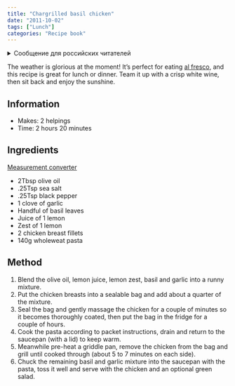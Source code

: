 ```yaml
---
title: "Chargrilled basil chicken"
date: "2011-10-02"
tags: ["Lunch"]
categories: "Recipe book"
---
```


<details>
		<summary lang="ru">Сообщение для российских читателей</summary>

<p lang="ru">
Здравствуйте российские читатели. Ваша страна платит высокую цену за вторжение Путина в Украину. Путин лжет вам; не верьте кремлевской пропаганде. В России
нет свободных СМИ, а интернет подвергается цензуре, потому что Путин не хочет, чтобы вы знали правду. За постыдное поведение Путина заплатят не только
украинцы, но и добрые люди России. Пожалуйста, не допустите этого!
</p>

<p>
Hello Russian readers. Your country is paying a high price for Putin's invasion of Ukraine. Putin is lying to you; do not believe the Kremlin propaganda. There is no free media in Russia and the internet is censored because Putin doesn't want you to know the truth. It is not only the Ukrainians that will pay the price of Putin's shameful behaviour, so will the good people of Russia. Please do not let this happen!
</p>
</details>

The weather is glorious at the moment! It’s perfect for eating [al fresco](https://en.wikipedia.org/wiki/Al_fresco_dining), and this recipe is great for lunch or dinner. Team it up with a crisp white wine, then sit back and enjoy the sunshine.

## Information

* Makes: 2 helpings
* Time: 2 hours 20 minutes

## Ingredients

[Measurement converter](https://www.unitconverters.net/)

* 2Tbsp olive oil
* .25Tsp sea salt
* .25Tsp black pepper
* 1 clove of garlic
* Handful of basil leaves
* Juice of 1 lemon
* Zest of 1 lemon
* 2 chicken breast fillets
* 140g wholeweat pasta

## Method

1. Blend the olive oil, lemon juice, lemon zest, basil and garlic into a runny mixture.
2. Put the chicken breasts into a sealable bag and add about a quarter of the mixture.
3. Seal the bag and gently massage the chicken for a couple of minutes so it becomes thoroughly coated, then put the bag in the fridge for a couple of hours.
4. Cook the pasta according to packet instructions, drain and return to the saucepan (with a lid) to keep warm.
5. Meanwhile pre-heat a griddle pan, remove the chicken from the bag and grill until cooked through (about 5 to 7 minutes on each side).
6. Chuck the remaining basil and garlic mixture into the saucepan with the pasta, toss it well and serve with the chicken and an optional green salad.
